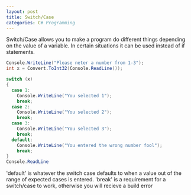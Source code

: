 ```yaml
---
layout: post
title: Switch/Case
categories: C# Programming
---
```

Switch/Case allows you to make a program do different things depending on the value of a variable. 
In certain situations it can be used instead of if statements.

```csharp
Console.WriteLine("Please neter a number from 1-3");
int x = Convert.ToInt32(Console.ReadLine());

switch (x)
{
  case 1:
    Console.WriteLine("You selected 1");
    break;
  case 2:
    Console.WriteLine("You selected 2");
    break;
  case 3:
    Console.WriteLine("You selected 3");
    break;
  default:
    Console.WriteLine("You entered the wrong number fool");
    break;
}
Console.ReadLine
```
'default' is whatever the switch case defaults to when a value out of the range of expected cases is entered.
'break' is a requirement for a switch/case to work, otherwise you will recieve a build error 
